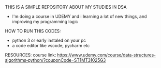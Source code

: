 THIS IS A SIMPLE REPOSITORY ABOUT MY STUDIES IN DSA

- I'm doing a course in UDEMY and i learning a lot of new things, and improving my programming logic

HOW TO RUN THIS CODES:

- python 3 or early instaled on your pc
- a code editor like vscode, pycharm etc


RESOURCES:
course link: https://www.udemy.com/course/data-structures-algorithms-python/?couponCode=ST1MT31025G3

